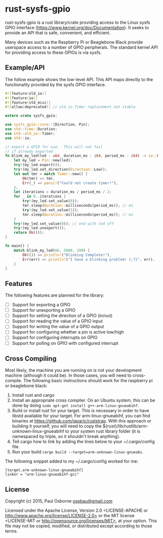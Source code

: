 rust-sysfs-gpio
===============

rust-sysfs-gpio is a rust library/crate providing access to the Linux
sysfs GPIO interface (https://www.kernel.org/doc/Documentation).  It
seeks to provide an API that is safe, convenient, and efficient.

Many devices such as the Raspberry Pi or Beaglebone Black provide
userspace access to a number of GPIO peripherals.  The standard kernel
API for providing access to these GPIOs is via sysfs.

Example/API
-----------

The follow example shows the low-level API.  This API maps directly to
the functionality provided by the sysfs GPIO interface.

```rust
#![feature(old_io)]
#![feature(io)]
#![feature(std_misc)]
#![allow(deprecated)] // old_io Timer replacement not stable

extern crate sysfs_gpio;

use sysfs_gpio::core::{Direction, Pin};
use std::time::Duration;
use std::old_io::Timer;
use std::io;

// export a GPIO for use.  This will not fail
// if already exported
fn blink_my_led(led : u64, duration_ms : i64, period_ms : i64) -> io::Result<()> {
    let my_led = Pin::new(led);
    try!(my_led.export());
    try!(my_led.set_direction(Direction::Low));
    let mut tmr = match Timer::new() {
        Ok(tmr) => tmr,
        Err(_) => panic!("Could not create timer!"),
    };
    let iterations = duration_ms / period_ms / 2;
    for _ in 0..iterations {
        try!(my_led.set_value(0));
        tmr.sleep(Duration::milliseconds(period_ms)); // ms
        try!(my_led.set_value(1));
        tmr.sleep(Duration::milliseconds(period_ms)); // ms
    }
    try!(my_led.set_value(0)); // end with led off
    try!(my_led.unexport());
    return Ok(());
}

fn main() {
    match blink_my_led(66, 5000, 200) {
        Ok(()) => println!("Blinking Complete!"),
        Err(err) => println!("I have a blinking problem! {:?}", err),
    }
}

```

Features
--------

The following features are planned for the library:

- [ ] Support for exporting a GPIO
- [ ] Support for unexporting a GPIO
- [ ] Support for setting the direction of a GPIO (in/out)
- [ ] Support for reading the value of a GPIO input
- [ ] Support for writing the value of a GPIO output
- [ ] Support for configuring whether a pin is active low/high
- [ ] Support for configuring interrupts on GPIO
- [ ] Support for polling on GPIO with configured interrupt

Cross Compiling
---------------

Most likely, the machine you are running on is not your development
machine (although it could be).  In those cases, you will need to
cross-compile.  The following basic instructions should work for the
raspberry pi or beaglebone black:

1. Install rust and cargo
2. Install an appropriate cross compiler.  On an Ubuntu system, this
   can be done by doing `sudo apt-get install g++-arm-linux-gnueabihf`.
3. Build or install rust for your target.  This is necessary in order
   to have libstd available for your target.  For arm-linux-gnueabihf,
   you can find binaries at https://github.com/japaric/ruststrap.
   With this approach or building it yourself, you will need to copy
   the ${rust}/lib/rustlib/arm-unknown-linux-gnueabihf to your system
   rust library folder (it is namespaced by triple, so it shouldn't
   break anything).
4. Tell cargo how to link by adding the lines below to your
   ~/.cargo/config file.
5. Run your build `cargo build --target=arm-unknown-linux-gnueabi`.

The following snippet added to my ~/.cargo/config worked for me:

```
[target.arm-unknown-linux-gnueabihf]
linker = "arm-linux-gnueabihf-gcc"
```

License
-------

Copyright (c) 2015, Paul Osborne <ospbau@gmail.com>

Licensed under the Apache License, Version 2.0 <LICENSE-APACHE or
http://www.apache.org/license/LICENSE-2.0> or the MIT license
<LICENSE-MIT or http://opensource.org/licenses/MIT>, at your
option.  This file may not be copied, modified, or distributed
except according to those terms.
